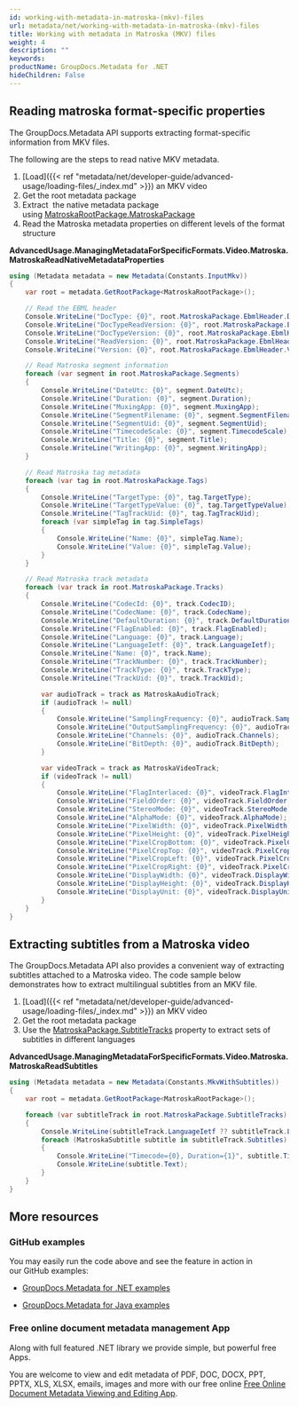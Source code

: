 ```yaml
---
id: working-with-metadata-in-matroska-(mkv)-files
url: metadata/net/working-with-metadata-in-matroska-(mkv)-files
title: Working with metadata in Matroska (MKV) files
weight: 4
description: ""
keywords: 
productName: GroupDocs.Metadata for .NET
hideChildren: False
---
```

## Reading matroska format-specific properties

The GroupDocs.Metadata API supports extracting format-specific information from MKV files.

The following are the steps to read native MKV metadata.

1.  [Load]({{< ref "metadata/net/developer-guide/advanced-usage/loading-files/_index.md" >}}) an MKV video
2.  Get the root metadata package
3.  Extract  the native metadata package using [MatroskaRootPackage.MatroskaPackage](https://apireference.groupdocs.com/net/metadata/groupdocs.metadata.formats.video/matroskarootpackage/properties/matroskapackage)
4.  Read the Matroska metadata properties on different levels of the format structure

**AdvancedUsage.ManagingMetadataForSpecificFormats.Video.Matroska.MatroskaReadNativeMetadataProperties**

```csharp
using (Metadata metadata = new Metadata(Constants.InputMkv))
{
	var root = metadata.GetRootPackage<MatroskaRootPackage>();

	// Read the EBML header
	Console.WriteLine("DocType: {0}", root.MatroskaPackage.EbmlHeader.DocType);
	Console.WriteLine("DocTypeReadVersion: {0}", root.MatroskaPackage.EbmlHeader.DocTypeReadVersion);
	Console.WriteLine("DocTypeVersion: {0}", root.MatroskaPackage.EbmlHeader.DocTypeVersion);
	Console.WriteLine("ReadVersion: {0}", root.MatroskaPackage.EbmlHeader.ReadVersion);
	Console.WriteLine("Version: {0}", root.MatroskaPackage.EbmlHeader.Version);

	// Read Matroska segment information
	foreach (var segment in root.MatroskaPackage.Segments)
	{
		Console.WriteLine("DateUtc: {0}", segment.DateUtc);
		Console.WriteLine("Duration: {0}", segment.Duration);
		Console.WriteLine("MuxingApp: {0}", segment.MuxingApp);
		Console.WriteLine("SegmentFilename: {0}", segment.SegmentFilename);
		Console.WriteLine("SegmentUid: {0}", segment.SegmentUid);
		Console.WriteLine("TimecodeScale: {0}", segment.TimecodeScale);
		Console.WriteLine("Title: {0}", segment.Title);
		Console.WriteLine("WritingApp: {0}", segment.WritingApp);
	}

	// Read Matroska tag metadata
	foreach (var tag in root.MatroskaPackage.Tags)
	{
		Console.WriteLine("TargetType: {0}", tag.TargetType);
		Console.WriteLine("TargetTypeValue: {0}", tag.TargetTypeValue);
		Console.WriteLine("TagTrackUid: {0}", tag.TagTrackUid);
		foreach (var simpleTag in tag.SimpleTags)
		{
			Console.WriteLine("Name: {0}", simpleTag.Name);
			Console.WriteLine("Value: {0}", simpleTag.Value);
		}
	}

	// Read Matroska track metadata
	foreach (var track in root.MatroskaPackage.Tracks)
	{
		Console.WriteLine("CodecId: {0}", track.CodecID);
		Console.WriteLine("CodecName: {0}", track.CodecName);
		Console.WriteLine("DefaultDuration: {0}", track.DefaultDuration);
		Console.WriteLine("FlagEnabled: {0}", track.FlagEnabled);
		Console.WriteLine("Language: {0}", track.Language);
		Console.WriteLine("LanguageIetf: {0}", track.LanguageIetf);
		Console.WriteLine("Name: {0}", track.Name);
		Console.WriteLine("TrackNumber: {0}", track.TrackNumber);
		Console.WriteLine("TrackType: {0}", track.TrackType);
		Console.WriteLine("TrackUid: {0}", track.TrackUid);

		var audioTrack = track as MatroskaAudioTrack;
		if (audioTrack != null)
		{
			Console.WriteLine("SamplingFrequency: {0}", audioTrack.SamplingFrequency);
			Console.WriteLine("OutputSamplingFrequency: {0}", audioTrack.OutputSamplingFrequency);
			Console.WriteLine("Channels: {0}", audioTrack.Channels);
			Console.WriteLine("BitDepth: {0}", audioTrack.BitDepth);
		}

		var videoTrack = track as MatroskaVideoTrack;
		if (videoTrack != null)
		{
			Console.WriteLine("FlagInterlaced: {0}", videoTrack.FlagInterlaced);
			Console.WriteLine("FieldOrder: {0}", videoTrack.FieldOrder);
			Console.WriteLine("StereoMode: {0}", videoTrack.StereoMode);
			Console.WriteLine("AlphaMode: {0}", videoTrack.AlphaMode);
			Console.WriteLine("PixelWidth: {0}", videoTrack.PixelWidth);
			Console.WriteLine("PixelHeight: {0}", videoTrack.PixelHeight);
			Console.WriteLine("PixelCropBottom: {0}", videoTrack.PixelCropBottom);
			Console.WriteLine("PixelCropTop: {0}", videoTrack.PixelCropTop);
			Console.WriteLine("PixelCropLeft: {0}", videoTrack.PixelCropLeft);
			Console.WriteLine("PixelCropRight: {0}", videoTrack.PixelCropRight);
			Console.WriteLine("DisplayWidth: {0}", videoTrack.DisplayWidth);
			Console.WriteLine("DisplayHeight: {0}", videoTrack.DisplayHeight);
			Console.WriteLine("DisplayUnit: {0}", videoTrack.DisplayUnit);
		}
	}
}
```

## Extracting subtitles from a Matroska video

The GroupDocs.Metadata API also provides a convenient way of extracting subtitles attached to a Matroska video. The code sample below demonstrates how to extract multilingual subtitles from an MKV file.

1.  [Load]({{< ref "metadata/net/developer-guide/advanced-usage/loading-files/_index.md" >}}) an MKV video
2.  Get the root metadata package
3.  Use the [MatroskaPackage.SubtitleTracks](https://apireference.groupdocs.com/net/metadata/groupdocs.metadata.formats.video/matroskapackage/properties/subtitletracks) property to extract sets of subtitles in different languages

**AdvancedUsage.ManagingMetadataForSpecificFormats.Video.Matroska.MatroskaReadSubtitles**

```csharp
using (Metadata metadata = new Metadata(Constants.MkvWithSubtitles))
{
	var root = metadata.GetRootPackage<MatroskaRootPackage>();

	foreach (var subtitleTrack in root.MatroskaPackage.SubtitleTracks)
	{
		Console.WriteLine(subtitleTrack.LanguageIetf ?? subtitleTrack.Language);
		foreach (MatroskaSubtitle subtitle in subtitleTrack.Subtitles)
		{
			Console.WriteLine("Timecode={0}, Duration={1}", subtitle.Timecode, subtitle.Duration);
			Console.WriteLine(subtitle.Text);
		}
	}
}
```

## More resources

### GitHub examples

You may easily run the code above and see the feature in action in our GitHub examples:

*   [GroupDocs.Metadata for .NET examples](https://github.com/groupdocs-metadata/GroupDocs.Metadata-for-.NET)
    
*   [GroupDocs.Metadata for Java examples](https://github.com/groupdocs-metadata/GroupDocs.Metadata-for-Java)
    

### Free online document metadata management App

Along with full featured .NET library we provide simple, but powerful free Apps.

You are welcome to view and edit metadata of PDF, DOC, DOCX, PPT, PPTX, XLS, XLSX, emails, images and more with our free online [Free Online Document Metadata Viewing and Editing App](https://products.groupdocs.app/metadata).
